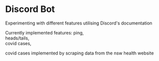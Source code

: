 # Discord Bot

Experimenting with different features utilising Discord's documentation

Currently implemented features:
ping,  
heads/tails,  
covid cases, 

covid cases implemented by scraping data from the nsw health website
